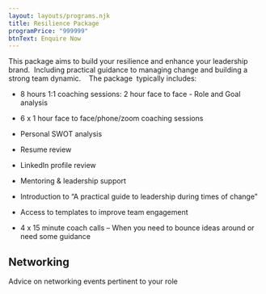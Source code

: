 ```yaml
---
layout: layouts/programs.njk
title: Resilience Package
programPrice: "999999"
btnText: Enquire Now
---
```

This package aims to build your resilience and enhance your leadership
brand.  Including practical guidance to managing change and building a
strong team dynamic.    The package  typically includes:

* 8 hours  1:1 coaching sessions: 2 hour face to face - Role and
Goal analysis 

* 6 x 1 hour face to face/phone/zoom coaching sessions

* Personal SWOT analysis

* Resume review

* LinkedIn profile review

* Mentoring & leadership support

* Introduction to “A practical guide to leadership during times of
change”

* Access to templates to improve team engagement

* 4 x 15 minute coach calls – When you need to bounce ideas around
or need some guidance

## Networking

Advice on networking events pertinent to your role